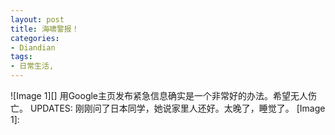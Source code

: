 ```yaml
---
layout: post
title: 海啸警报！
categories:
- Diandian
tags:
- 日常生活, 
---
```

!\[Image 1\]\[\]‍ 用Google主页发布紧急信息确实是一个非常好的办法。希望无人伤亡。 UPDATES: 刚刚问了日本同学，她说家里人还好。太晚了，睡觉了。 \[Image 1\]: